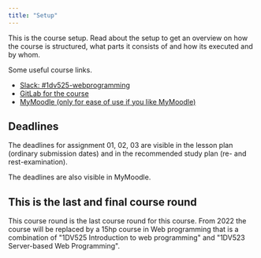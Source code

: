```yaml
---
title: "Setup"
---
```


This is the course setup. Read about the setup to get an overview on how the course is structured, what parts it consists of and how its executed and by whom.

Some useful course links.

* [Slack: #1dv525-webprogramming](https://coursepress.slack.com/archives/C1B8CB69M)
* [GitLab for the course](https://gitlab.lnu.se/1dv525)
* [MyMoodle (only for ease of use if you like MyMoodle)](https://mymoodle.lnu.se/course/view.php?id=50953)



Deadlines
--------------------------

The deadlines for assignment 01, 02, 03 are visible in the lesson plan (ordinary submission dates) and in the recommended study plan (re- and rest-examination).

The deadlines are also visible in MyMoodle.



This is the last and final course round
--------------------------

This course round is the last course round for this course. From 2022 the course will be replaced by a 15hp course in Web programming that is a combination of "1DV525 Introduction to web programming" and "1DV523 Server-based Web Programming".
